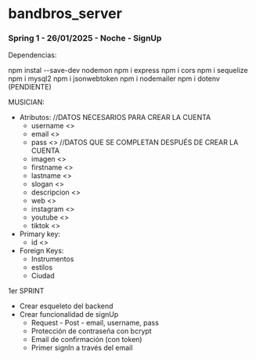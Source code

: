 # bandbros_server
### Spring 1 - 26/01/2025 - Noche - SignUp

Dependencias:

npm instal --save-dev nodemon
npm i express
npm i cors
npm i sequelize
npm i mysql2
npm i jsonwebtoken
npm i nodemailer
npm i dotenv (PENDIENTE)


MUSICIAN:
 - Atributos:
    //DATOS NECESARIOS PARA CREAR LA CUENTA
    * username <>
    * email <>
    * pass <>
    //DATOS QUE SE COMPLETAN DESPUÉS DE CREAR LA CUENTA
    * imagen <>
    * firstname <>
    * lastname <>
    * slogan <>
    * descripcion <>
    * web <>
    * instagram <>
    * youtube <>
    * tiktok <>
 - Primary key:
    * id <>
 - Foreign Keys:
    * Instrumentos
    * estilos
    * Ciudad

1er SPRINT

- Crear esqueleto del backend
- Crear funcionalidad de signUp
    * Request - Post - email, username, pass
    * Protección de contraseña con bcrypt
    * Email de confirmación (con token)
    * Primer signIn a través del email
